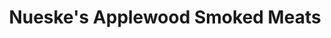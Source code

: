 ---
title: "Nueske's Applewood Smoked Meats"
url: /wittenberg/nueskes-applewood-smoked-meats/
shop: supermarket
---